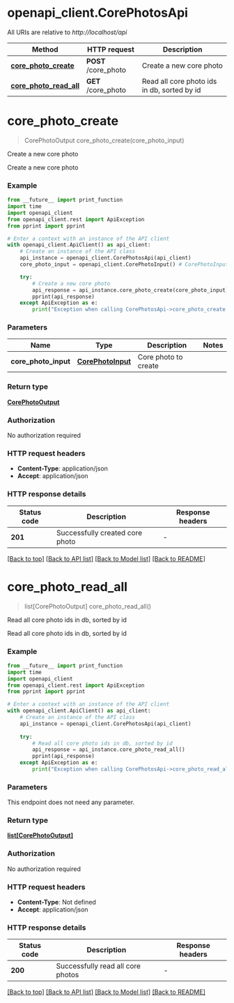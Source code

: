# openapi_client.CorePhotosApi

All URIs are relative to *http://localhost/api*

Method | HTTP request | Description
------------- | ------------- | -------------
[**core_photo_create**](CorePhotosApi.md#core_photo_create) | **POST** /core_photo | Create a new core photo
[**core_photo_read_all**](CorePhotosApi.md#core_photo_read_all) | **GET** /core_photo | Read all core photo ids in db, sorted by id


# **core_photo_create**
> CorePhotoOutput core_photo_create(core_photo_input)

Create a new core photo

Create a new core photo

### Example

```python
from __future__ import print_function
import time
import openapi_client
from openapi_client.rest import ApiException
from pprint import pprint

# Enter a context with an instance of the API client
with openapi_client.ApiClient() as api_client:
    # Create an instance of the API class
    api_instance = openapi_client.CorePhotosApi(api_client)
    core_photo_input = openapi_client.CorePhotoInput() # CorePhotoInput | Core photo to create

    try:
        # Create a new core photo
        api_response = api_instance.core_photo_create(core_photo_input)
        pprint(api_response)
    except ApiException as e:
        print("Exception when calling CorePhotosApi->core_photo_create: %s\n" % e)
```

### Parameters

Name | Type | Description  | Notes
------------- | ------------- | ------------- | -------------
 **core_photo_input** | [**CorePhotoInput**](CorePhotoInput.md)| Core photo to create | 

### Return type

[**CorePhotoOutput**](CorePhotoOutput.md)

### Authorization

No authorization required

### HTTP request headers

 - **Content-Type**: application/json
 - **Accept**: application/json

### HTTP response details
| Status code | Description | Response headers |
|-------------|-------------|------------------|
**201** | Successfully created core photo |  -  |

[[Back to top]](#) [[Back to API list]](../README.md#documentation-for-api-endpoints) [[Back to Model list]](../README.md#documentation-for-models) [[Back to README]](../README.md)

# **core_photo_read_all**
> list[CorePhotoOutput] core_photo_read_all()

Read all core photo ids in db, sorted by id

Read all core photo ids in db, sorted by id

### Example

```python
from __future__ import print_function
import time
import openapi_client
from openapi_client.rest import ApiException
from pprint import pprint

# Enter a context with an instance of the API client
with openapi_client.ApiClient() as api_client:
    # Create an instance of the API class
    api_instance = openapi_client.CorePhotosApi(api_client)
    
    try:
        # Read all core photo ids in db, sorted by id
        api_response = api_instance.core_photo_read_all()
        pprint(api_response)
    except ApiException as e:
        print("Exception when calling CorePhotosApi->core_photo_read_all: %s\n" % e)
```

### Parameters
This endpoint does not need any parameter.

### Return type

[**list[CorePhotoOutput]**](CorePhotoOutput.md)

### Authorization

No authorization required

### HTTP request headers

 - **Content-Type**: Not defined
 - **Accept**: application/json

### HTTP response details
| Status code | Description | Response headers |
|-------------|-------------|------------------|
**200** | Successfully read all core photos |  -  |

[[Back to top]](#) [[Back to API list]](../README.md#documentation-for-api-endpoints) [[Back to Model list]](../README.md#documentation-for-models) [[Back to README]](../README.md)

